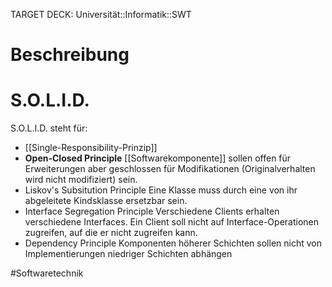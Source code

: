 TARGET DECK: Universität::Informatik::SWT

# Beschreibung

# S.O.L.I.D.
S.O.L.I.D. steht für:
- [[Single-Responsibility-Prinzip]]
- **Open-Closed Principle**
[[Softwarekomponente]] sollen offen für Erweiterungen aber geschlossen für Modifikationen (Originalverhalten wird nicht modifiziert) sein.
- Liskov's Subsitution Principle
Eine Klasse muss durch eine von ihr abgeleitete Kindsklasse ersetzbar sein.
- Interface Segregation Principle
Verschiedene Clients erhalten verschiedene Interfaces. Ein Client soll nicht auf Interface-Operationen zugreifen, auf die er nicht zugreifen kann.
- Dependency Principle
Komponenten höherer Schichten sollen nicht von Implementierungen niedriger Schichten abhängen







#Softwaretechnik 